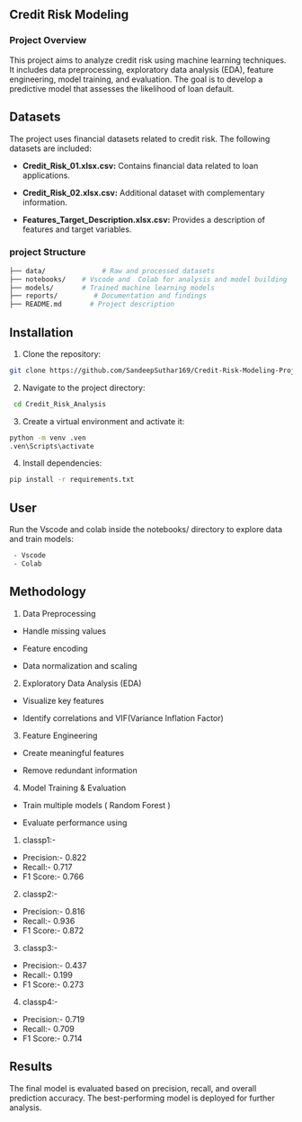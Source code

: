 
## Credit Risk Modeling 

### Project Overview
This project aims to analyze credit risk using machine learning techniques. It includes data preprocessing, exploratory data analysis (EDA), feature engineering, model training, and evaluation. The goal is to develop a predictive model that assesses the likelihood of loan default.
## Datasets 
The project uses financial datasets related to credit risk. The following datasets are included:

 - **Credit_Risk_01.xlsx.csv:** Contains financial data related to loan applications.

 - **Credit_Risk_02.xlsx.csv:** Additional dataset with complementary information.

 -  **Features_Target_Description.xlsx.csv:** Provides a description of features and target variables.



### project Structure


```bash 
├── data/		       # Raw and processed datasets
├── notebooks/    # Vscode and  Colab for analysis and model building
├── models/	      # Trained machine learning models
├── reports/	     # Documentation and findings
├── README.md	    # Project description
```

    
## Installation
1. Clone the repository:
```bash
git clone https://github.com/SandeepSuthar169/Credit-Risk-Modeling-Project.git
```
2. Navigate to the project directory:
```bash
 cd Credit_Risk_Analysis
```
3. Create a virtual environment and activate it:
```bash
python -m venv .ven
.ven\Scripts\activate
```
4. Install dependencies:
```bash
pip install -r requirements.txt
```
## User
Run the Vscode and colab inside the notebooks/ directory to explore data and train models:
```bash 
 - Vscode
 - Colab 
```
## Methodology
1. Data Preprocessing

- Handle missing values

- Feature encoding

- Data normalization and scaling

2. Exploratory Data Analysis (EDA)

- Visualize key features

- Identify correlations and VIF(Variance Inflation Factor)

3. Feature Engineering

- Create meaningful features

- Remove redundant information

4. Model Training & Evaluation

- Train multiple models ( Random Forest )

- Evaluate performance using 
1. classp1:- 
- Precision:- 0.822
- Recall:- 0.717
- F1 Score:- 0.766

2. classp2:- 
- Precision:- 0.816
- Recall:- 0.936
- F1 Score:- 0.872

3. classp3:- 
- Precision:- 0.437
- Recall:- 0.199
- F1 Score:- 0.273

4. classp4:- 
- Precision:- 0.719
- Recall:- 0.709
- F1 Score:- 0.714
                                    

## Results
The final model is evaluated based on precision, recall, and overall prediction accuracy. The best-performing model is deployed for further analysis.
